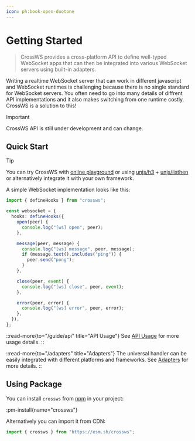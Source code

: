 ```yaml
---
icon: ph:book-open-duotone
---
```


# Getting Started

> CrossWS provides a cross-platform API to define well-typed WebSocket apps that can then be integrated into various WebSocket servers using built-in adapters.

Writing a realtime WebSocket server that can work in different javascript and WebSocket runtimes is challenging because there is no single standard for WebSocket servers. You often need to go into many details of diffrent API implementations and it also makes switching from one runtime costly. CrossWS is a solution to this!

> [!IMPORTANT]
> CrossWS API is still under development and can change.

## Quick Start

> [!TIP]
> You can try CrossWS with [online playground](https://stackblitz.com/github/unjs/crossws/tree/main/examples/h3?file=app.ts) or using [unjs/h3](https://h3.unjs.io) + [unjs/listhen](https://listhen.unjs.io) or alternatively integrate it with your own framework.

A simple WebSocket implementation looks like this:

```ts
import { defineHooks } from "crossws";

const websocket = {
  hooks: defineHooks({
    open(peer) {
      console.log("[ws] open", peer);
    },

    message(peer, message) {
      console.log("[ws] message", peer, message);
      if (message.text().includes("ping")) {
        peer.send("pong");
      }
    },

    close(peer, event) {
      console.log("[ws] close", peer, event);
    },

    error(peer, error) {
      console.log("[ws] error", peer, error);
    },
  }),
};
```

::read-more{to="/guide/api" title="API Usage"}
See [API Usage](/guide/api) for more usage details.
::

::read-more{to="/adapters" title="Adapters"}
The universal handler can be easily integrated with different platforms and frameworks. See [Adapters](/adapters) for more details.
::

## Using Package

You can install `crossws` from [npm](https://npmjs.com/crossws) in your project:

:pm-install{name="crossws"}

Alternatively you can import it from CDN:

```js
import { crossws } from "https://esm.sh/crossws";
```
